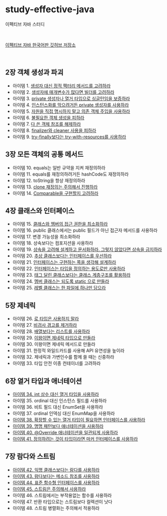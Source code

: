 # study-effective-java
이펙티브 자바 스터디

<br>

[이펙티브 자바 한국어판 깃허브 저장소](https://github.com/WegraLee/effective-java-3e-source-code)

<br>

## 2장 객체 생성과 파괴

* 아이템 1. [생성자 대신 정적 팩터리 메서드를 고려하라](chapter-02/item-01.md)
* 아이템 2. [생성자에 매개변수가 많다면 빌더를 고려하라](chapter-02/item-02.md)
* 아이템 3. [private 생성자나 열거 타입으로 싱글턴임을 보증하라](chapter-02/item-03.md)
* 아이템 4. [인스턴스화를 막으려거든 private 생성자를 사용하라](chapter-02/item-04.md)
* 아이템 5. [자원을 직접 명시하지 말고 의존 객체 주입을 사용하라](chapter-02/item-05.md)
* 아이템 6. [불필요한 객체 생성을 피하라](chapter-02/item-06.md)
* 아이템 7. [다 쓴 객체 참조를 해제하라](chapter-02/item-07.md)
* 아이템 8. [finalizer와 cleaner 사용을 피하라](chapter-02/item-08.md)
* 아이템 9. [try-finally보다는 try-with-resources를 사용하라](chapter-02/item-09.md)

## 3장 모든 객체의 공통 메서드

* 아이템 10. equals는 일반 규약을 지켜 재정의하라
* 아이템 11. equals를 재정의하려거든 hashCode도 재정의하라
* 아이템 12. toString을 항상 재정의하라
* 아이템 13. [clone 재정의는 주의해서 진행하라](chapter-03/item-13.md)
* 아이템 14. [Comparable을 구현할지 고려하라](chapter-03/item-14.md)

## 4장 클래스와 인터페이스

* 아이템 15. [클래스와 멤버의 접근 권한을 최소화하라](https://github.com/jinnyy/study-effective-java/blob/master/chapter-04/EffectiveJava%20Item15~18.key)
* 아이템 16. public 클래스에서는 public 필드가 아닌 접근자 메서드를 사용하라
* 아이템 17. 변경 가능성을 최소화하라
* 아이템 18. 상속보다는 컴포지션을 사용하라
* 아이템 19. [상속을 고려해 설계하고 문서화하라. 그렇지 않았다면 상속을 금지하라](https://github.com/jinnyy/study-effective-java/blob/master/chapter-04/item-19.md)
* 아이템 20. [추상 클래스보다는 인터페이스를 우선하라](https://github.com/jinnyy/study-effective-java/blob/master/chapter-04/item-20.md)
* 아이템 21. [인터페이스는 구현하는 쪽을 생각해 설계하라](https://github.com/jinnyy/study-effective-java/blob/master/chapter-04/item-21.md)
* 아이템 22. [인터페이스는 타입을 정의하는 용도로만 사용하라](https://github.com/jinnyy/study-effective-java/blob/master/chapter-04/item-22.md)
* 아이템 23. [태그 달린 클래스보다는 클래스 계층구조를 활용하라](https://github.com/jinnyy/study-effective-java/blob/master/chapter-04/item-23.md)
* 아이템 24. [멤버 클래스는 되도록 static 으로 만들라](https://github.com/jinnyy/study-effective-java/blob/master/chapter-04/item-24.md)
* 아이템 25. [레벨 클래스는 한 파일에 하나만 담으라](https://github.com/jinnyy/study-effective-java/blob/master/chapter-04/item-25.md)

## 5장 제네릭

* 아이템 26. [로 타입은 사용하지 말라](chapter-05/item-26.md)
* 아이템 27. [비검사 경고를 제거하라](chapter-05/item-27.md)
* 아이템 28. [배열보다는 리스트를 사용하라](chapter-05/item-28.md)
* 아이템 29. [이왕이면 제네릭 타입으로 만들라](chapter-05/item-29.md)
* 아이템 30. 이왕이면 제네릭 메서드로 만들라
* 아이템 31. 한정적 와일드카드를 사용해 API 유연성을 높이라
* 아이템 32. 제네릭과 가변인수를 함께 쓸 때는 신중하라
* 아이템 33. 타입 안전 이종 컨테이너를 고려하라

## 6장 열거 타입과 애너테이션

* [아이템 34. int 상수 대신 열거 타입을 사용하라](https://github.com/jinnyy/study-effective-java/blob/master/chapter-06/EffectiveJava%20Item34_37.key)
* 아이템 35. ordinal 대신 인스턴스 필드를 사용하라
* 아이템 36. 비트 필드 대신 EnumSet을 사용하라
* 아이템 37. ordinal 인덱싱 대신 EnumMap을 사용하라
* [아이템 38. 확장할 수 있는 열거 타입이 필요하면 인터페이스를 사용하라](https://github.com/jinnyy/study-effective-java/blob/master/chapter-06/item-38.md)
* [아이템 39. 명명 패턴보다 애너테이션을 사용하라](https://github.com/jinnyy/study-effective-java/blob/master/chapter-06/item-39.md)
* [아이템 40. @Override 애너테이션을 일관되게 사용하라](https://github.com/jinnyy/study-effective-java/blob/master/chapter-06/item-40.md)
* [아이템 41. 정의하려는 것이 타입이라면 마커 인터페이스를 사용하라](https://github.com/jinnyy/study-effective-java/blob/master/chapter-06/item-41.md)


## 7장 람다와 스트림
* [아이템 42. 익명 클래스보다는 람다를 사용하라](https://github.com/jinnyy/study-effective-java/blob/master/chapter-07/item-42.md)
* [아이템 43. 람다보다는 메소드 참조를 사용하라](https://github.com/jinnyy/study-effective-java/blob/master/chapter-07/item-43.md)
* [아이템 44. 표준 함수형 인터페이스를 사용하라](https://github.com/jinnyy/study-effective-java/blob/master/chapter-07/item-44.md)
* [아이템 45. 스트림은 주의해서 사용하라](https://github.com/jinnyy/study-effective-java/blob/master/chapter-07/item-45.md)
* 아이템 46. 스트림에서는 부작용없는 함수를 사용하라
* 아이템 47. 반환 타입으로는 스트림보다 컬렉션이 낫다
* 아이템 48. 스트림 병렬화는 주의해서 적용하라
